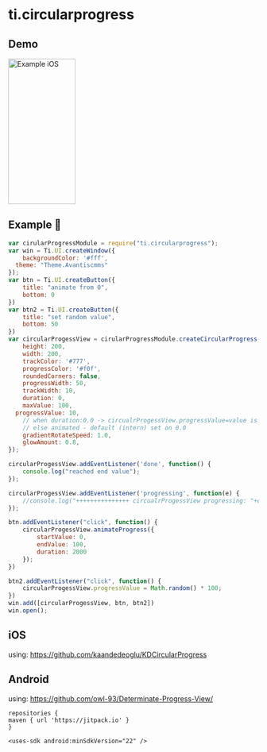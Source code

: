 # ti.circularprogress

## Demo

<img src="./demo.gif" width="135" height="293" alt="Example iOS" />


## Example :slightly_smiling_face:
```js
var cirularProgressModule = require("ti.circularprogress");
var win = Ti.UI.createWindow({
	backgroundColor: '#fff',
  theme: "Theme.Avantiscmms"
});
var btn = Ti.UI.createButton({
	title: "animate from 0",
	bottom: 0
})
var btn2 = Ti.UI.createButton({
	title: "set random value",
	bottom: 50
})
var circularProgessView = cirularProgressModule.createCircularProgress({
	height: 200,
	width: 200,
	trackColor: '#777',
	progressColor: '#f0f',
	roundedCorners: false,
	progressWidth: 50,
	trackWidth: 10,
	duration: 0,
	maxValue: 100,
  progressValue: 10,
	// when duration:0.0 -> circualrProgessView.progressValue=value is not animated
	// else animated - default (intern) set on 0.0
	gradientRotateSpeed: 1.0,
	glowAmount: 0.8,
});

circularProgessView.addEventListener('done', function() {
	console.log("reached end value");
});

circularProgessView.addEventListener('progressing', function(e) {
	//console.log("+++++++++++++++ circualrProgessView progressing: "+e.progressValue);
});

btn.addEventListener("click", function() {
	circularProgessView.animateProgress({
		startValue: 0,
		endValue: 100,
		duration: 2000
	});
})

btn2.addEventListener("click", function() {
	circularProgessView.progressValue = Math.random() * 100;
})
win.add([circularProgessView, btn, btn2])
win.open();
 ```
## iOS
using: https://github.com/kaandedeoglu/KDCircularProgress


## Android

using: https://github.com/owl-93/Determinate-Progress-View/

```
repositories {
maven { url 'https://jitpack.io' }
}
```

```
<uses-sdk android:minSdkVersion="22" />
```
